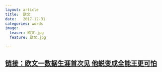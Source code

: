 ```yaml
---
layout: article
title:  欧文
date:   2017-12-31
categories: words
image:
  teaser: 欧文.jpg
  feature: 欧文.jpg
  
---
```

## [链接：欧文一数据生涯首次见 他蜕变成全能王更可怕](https://lyanwaiting.github.io/portfolio/opus/Irving.html)
 
